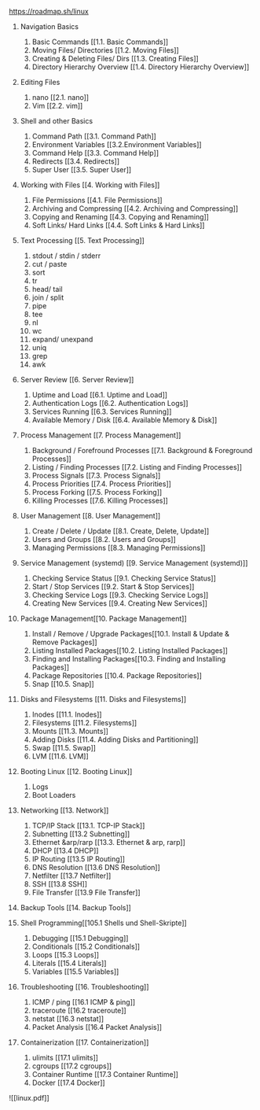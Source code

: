 https://roadmap.sh/linux

1. Navigation Basics 
	1. Basic Commands [[1.1. Basic Commands]]
	2. Moving Files/ Directories [[1.2. Moving Files]]
	3. Creating & Deleting Files/ Dirs [[1.3. Creating Files]]
	4. Directory Hierarchy Overview [[1.4. Directory Hierarchy Overview]]
2. Editing Files
	1. nano [[2.1. nano]]
	2.  Vim [[2.2. vim]]
	
3. Shell and other Basics
	1. Command Path [[3.1. Command Path]]
	2. Environment Variables [[3.2.Environment Variables]]
	3. Command Help	[[3.3. Command Help]]
	4. Redirects [[3.4. Redirects]]
	5. Super User [[3.5. Super User]]
4. Working with Files [[4. Working with Files]]
	1. File Permissions [[4.1. File Permissions]]
	2. Archiving and Compressing [[4.2. Archiving and Compressing]]
	3. Copying and Renaming [[4.3. Copying and Renaming]]
	4. Soft Links/ Hard Links [[4.4. Soft Links & Hard Links]]
5. Text Processing [[5. Text Processing]]
	1. stdout / stdin / stderr
	2. cut / paste
	3. sort
	4. tr
	5. head/ tail
	6. join / split
	7. pipe
	8. tee
	9. nl
	10. wc
	11. expand/ unexpand
	12. uniq
	13. grep
	14. awk
6. Server Review  [[6. Server Review]]
	1. Uptime and Load [[6.1. Uptime and Load]]
	2. Authentication Logs [[6.2. Authentication Logs]]
	3. Services Running [[6.3. Services Running]]
	4. Available Memory / Disk [[6.4. Available Memory & Disk]]
7. Process Management [[7. Process Management]]
	1. Background / Forefround Processes [[7.1. Background & Foreground Processes]]
	2. Listing / Finding Processes [[7.2. Listing and Finding Processes]]
	3. Process Signals [[7.3. Process Signals]]
	4. Process Priorities [[7.4. Process Priorities]]
	5. Process Forking [[7.5. Process Forking]]
	6. Killing Processes [[7.6. Killing Processes]]
8. User Management [[8. User Management]]
	1. Create / Delete / Update [[8.1. Create, Delete, Update]]
	2. Users and Groups [[8.2. Users and Groups]]
	3. Managing Permissions [[8.3. Managing Permissions]]
9. Service Management (systemd) [[9. Service Management (systemd)]]
	1. Checking Service Status [[9.1. Checking Service Status]]
	2. Start / Stop Services [[9.2. Start & Stop Services]]
	3. Checking Service Logs [[9.3. Checking Service Logs]]
	4. Creating New Services [[9.4. Creating New Services]]
10. Package Management[[10. Package Management]]
	1. Install / Remove / Upgrade Packages[[10.1. Install & Update & Remove Packages]]
	2. Listing Installed Packages[[10.2. Listing Installed Packages]]
	3. Finding and Installing Packages[[10.3. Finding and Installing Packages]]
	4. Package Repositories [[10.4. Package Repositories]]
	5. Snap [[10.5. Snap]]
11. Disks and Filesystems [[11. Disks and Filesystems]]
	1. Inodes [[11.1. Inodes]]
	2. Filesystems [[11.2. Filesystems]]
	3. Mounts [[11.3. Mounts]]
	4. Adding Disks [[11.4. Adding Disks and Partitioning]]
	5. Swap [[11.5. Swap]]
	6. LVM [[11.6. LVM]]
12. Booting Linux  [[12. Booting Linux]]
	1. Logs 
	2. Boot Loaders
13. Networking  [[13. Network]]
	1. TCP/IP Stack [[13.1. TCP-IP Stack]]
	2. Subnetting [[13.2 Subnetting]]
	3. Ethernet &arp/rarp [[13.3. Ethernet & arp, rarp]]
	4. DHCP [[13.4 DHCP]]
	5. IP Routing [[13.5 IP Routing]]
	6. DNS Resolution [[13.6 DNS Resolution]]
	7. Netfilter [[13.7 Netfilter]]
	8. SSH [[13.8 SSH]]
	9. File Transfer [[13.9 File Transfer]]
14. Backup Tools [[14. Backup Tools]]
15. Shell Programming[[105.1 Shells und Shell-Skripte]]
	1. Debugging [[15.1 Debugging]]
	2. Conditionals [[15.2 Conditionals]]
	3. Loops [[15.3 Loops]]
	4. Literals [[15.4 Literals]]
	5. Variables [[15.5 Variables]]
16. Troubleshooting [[16. Troubleshooting]]
	1. ICMP / ping [[16.1 ICMP & ping]]
	2. traceroute [[16.2 traceroute]]
	3. netstat [[16.3 netstat]]
	4. Packet Analysis [[16.4 Packet Analysis]]
17. Containerization [[17. Containerization]]
	1. ulimits [[17.1 ulimits]]
	2. cgroups [[17.2 cgroups]]
	3. Container Runtime [[17.3 Container Runtime]]
	4. Docker [[17.4 Docker]]

![[linux.pdf]]